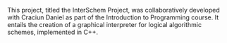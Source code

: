 This project, titled the InterSchem Project, was collaboratively developed with Craciun Daniel as part of the Introduction to Programming course. It entails the creation of a graphical interpreter for logical algorithmic schemes, implemented in C++.
